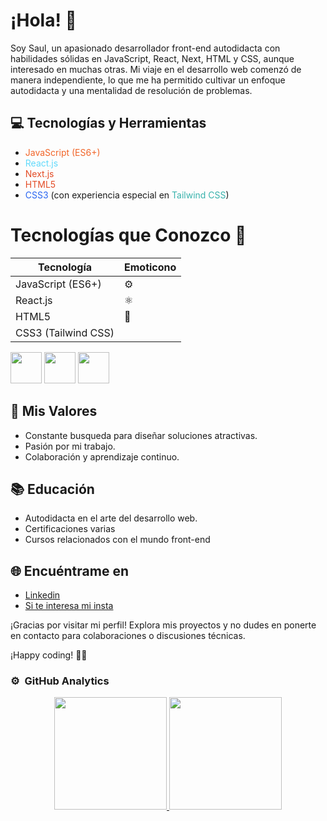 # ¡Hola! 👋

Soy Saul, un apasionado desarrollador front-end autodidacta con habilidades sólidas en JavaScript, React, Next, HTML y CSS, aunque interesado en muchas otras. Mi viaje en el desarrollo web comenzó de manera independiente, lo que me ha permitido cultivar un enfoque autodidacta y una mentalidad de resolución de problemas.

## 💻 Tecnologías y Herramientas

- <span style="color: #f16529;">JavaScript (ES6+)</span>
- <span style="color: #61dafb;">React.js</span>
- <span style="color: #e34c26;">Next.js</span>
- <span style="color: #e34c26;">HTML5</span>
- <span style="color: #2965f1;">CSS3</span> (con experiencia especial en <span style="color: #38b2ac;">Tailwind CSS</span>)

# Tecnologías que Conozco 🚀

| Tecnología           | Emoticono      |
|----------------------|----------------|
| JavaScript (ES6+)    | :gear:         |
| React.js             | :atom_symbol:  |
| HTML5                | :art:          |
| CSS3 (Tailwind CSS)  |   
<img height='50em' width='50em' src='https://diziglobalsolution.com/wp-content/uploads/2023/04/logo-css-3-1536.png'/>  
<img height='50em' width='50em' src='https://astro.js.org/astro.png' />
<img height='50em' width='50em' src='https://www.datocms-assets.com/75941/1657707878-nextjs_logo.png'/>

## 🚀 Mis Valores

- Constante busqueda para diseñar soluciones atractivas.
- Pasión por mi trabajo.
- Colaboración y aprendizaje continuo.

## 📚 Educación

- Autodidacta en el arte del desarrollo web.
- Certificaciones varias
- Cursos relacionados con el mundo front-end

## 🌐 Encuéntrame en

- <a href='https://www.linkedin.com/in/saul-vaquero-garvin-51a993225/'>Linkedin</a>
- <a href='https://www.instagram.com/lilbug.bug?utm_source=ig_web_button_share_sheet&igsh=ZDNlZDc0MzIxNw=='>Si te interesa mi insta </a>

¡Gracias por visitar mi perfil! Explora mis proyectos y no dudes en ponerte en contacto para colaboraciones o discusiones técnicas.

¡Happy coding! 🚀✨

### ⚙️ &nbsp;GitHub Analytics

<p align="center">
<a href="https://github.com/saulvg">
  <img height="180em" src="https://github-readme-stats-eight-theta.vercel.app/api?username=saulvg&show_icons=true&theme=algolia&include_all_commits=true&count_private=true"/>
  <img height="180em" src="https://github-readme-stats-eight-theta.vercel.app/api/top-langs/?username=saulvg&layout=compact&langs_count=8&theme=algolia"/>
</a>
</p>
